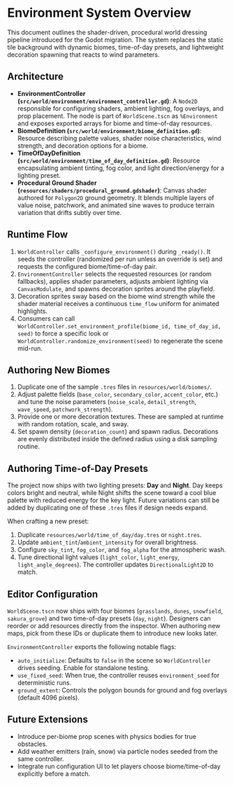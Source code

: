 # Environment System Overview

This document outlines the shader-driven, procedural world dressing pipeline introduced for the Godot migration. The system replaces the static tile background with dynamic biomes, time-of-day presets, and lightweight decoration spawning that reacts to wind parameters.

## Architecture

- **EnvironmentController (`src/world/environment/environment_controller.gd`)**: A `Node2D` responsible for configuring shaders, ambient lighting, fog overlays, and prop placement. The node is part of `WorldScene.tscn` as `%Environment` and exposes exported arrays for biome and time-of-day resources.
- **BiomeDefinition (`src/world/environment/biome_definition.gd`)**: Resource describing palette values, shader noise characteristics, wind strength, and decoration options for a biome.
- **TimeOfDayDefinition (`src/world/environment/time_of_day_definition.gd`)**: Resource encapsulating ambient tinting, fog color, and light direction/energy for a lighting preset.
- **Procedural Ground Shader (`resources/shaders/procedural_ground.gdshader`)**: Canvas shader authored for `Polygon2D` ground geometry. It blends multiple layers of value noise, patchwork, and animated sine waves to produce terrain variation that drifts subtly over time.

## Runtime Flow

1. `WorldController` calls `_configure_environment()` during `_ready()`. It seeds the controller (randomized per run unless an override is set) and requests the configured biome/time-of-day pair.
2. `EnvironmentController` selects the requested resources (or random fallbacks), applies shader parameters, adjusts ambient lighting via `CanvasModulate`, and spawns decoration sprites around the playfield.
3. Decoration sprites sway based on the biome wind strength while the shader material receives a continuous `time_flow` uniform for animated highlights.
4. Consumers can call `WorldController.set_environment_profile(biome_id, time_of_day_id, seed)` to force a specific look or `WorldController.randomize_environment(seed)` to regenerate the scene mid-run.

## Authoring New Biomes

1. Duplicate one of the sample `.tres` files in `resources/world/biomes/`.
2. Adjust palette fields (`base_color`, `secondary_color`, `accent_color`, etc.) and tune the noise parameters (`noise_scale`, `detail_strength`, `wave_speed`, `patchwork_strength`).
3. Provide one or more decoration textures. These are sampled at runtime with random rotation, scale, and sway.
4. Set spawn density (`decoration_count`) and spawn radius. Decorations are evenly distributed inside the defined radius using a disk sampling routine.

## Authoring Time-of-Day Presets

The project now ships with two lighting presets: **Day** and **Night**. Day keeps colors bright and neutral, while Night shifts the scene toward a cool blue palette with reduced energy for the key light. Future variations can still be added by duplicating one of these `.tres` files if design needs expand.

When crafting a new preset:

1. Duplicate `resources/world/time_of_day/day.tres` or `night.tres`.
2. Update `ambient_tint`/`ambient_intensity` for overall brightness.
3. Configure `sky_tint`, `fog_color`, and `fog_alpha` for the atmospheric wash.
4. Tune directional light values (`light_color`, `light_energy`, `light_angle_degrees`). The controller updates `DirectionalLight2D` to match.

## Editor Configuration

`WorldScene.tscn` now ships with four biomes (`grasslands`, `dunes`, `snowfield`, `sakura_grove`) and two time-of-day presets (`day`, `night`). Designers can reorder or add resources directly from the inspector. When authoring new maps, pick from these IDs or duplicate them to introduce new looks later.

`EnvironmentController` exports the following notable flags:

- `auto_initialize`: Defaults to `false` in the scene so `WorldController` drives seeding. Enable for standalone testing.
- `use_fixed_seed`: When true, the controller reuses `environment_seed` for deterministic runs.
- `ground_extent`: Controls the polygon bounds for ground and fog overlays (default 4096 pixels).

## Future Extensions

- Introduce per-biome prop scenes with physics bodies for true obstacles.
- Add weather emitters (rain, snow) via particle nodes seeded from the same controller.
- Integrate run configuration UI to let players choose biome/time-of-day explicitly before a match.
